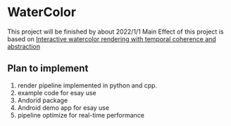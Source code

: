 # WaterColor
This project will be finished by about 2022/1/1
Main Effect of this project is based on [Interactive watercolor rendering with temporal coherence and abstraction](https://dl.acm.org/doi/abs/10.1145/1124728.1124751?casa_token=1-QCDAjlabQAAAAA:8dfN5pI13zgsCcdyYVUtiV5nASf6SMqnzaA3WpwaLY4BK3FAlrmpmoXC2gXvOwk5nWHGLskuaXmjzIc)
## Plan to implement
1. render pipeline implemented in python and cpp.
2. example code for esay use
3. Andorid package
4. Android demo app for esay use
5. pipeline optimize for real-time performance